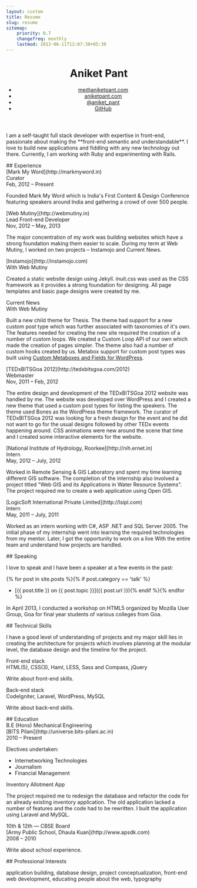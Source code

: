 ```yaml
---
layout: custom
title: Resume
slug: resume
sitemap:
    priority: 0.7
    changefreq: monthly
    lastmod: 2013-06-11T12:07:30+05:30
---
```

<div class="zen-space full-width"></div>

<div class="grid wrapper">

<div class="push--top" role="main" markdown="1">

<header class="grid__item one-whole text--center">
  <h1 class="beta">Aniket Pant</h1>
  <nav class="navbar">
    <ul class="nav nav--block palm-nav--stacked">
      <li><a href="mailto:me@aniketpant.com">me@aniketpant.com</a></li><!--
      --><li><a href="http://aniketpant.com">aniketpant.com</a></li><!--
      --><li><a href="https://twitter.com/aniket_pant">@aniket_pant</a></li><!--
      --><li><a href="https://github.com/aniketpant">GitHub</a></li>
    </ul>
  </nav>
</header>

<section class="grid__item one-whole landmark">
<p class="lead" markdown="1">I am a self-taught full stack developer with expertise in front-end, passionate about making the **front-end semantic and understandable**. I love to build new applications and fiddling with any new technology out there. Currently, I am working with Ruby and experimenting with Rails.</p>
</section>

<section class="grid__item one-whole landmark" markdown="1">
## Experience

<div class="sub-section" markdown="1">
<div class="marginalia">
<div class="marginalia__body desk-two-thirds" markdown="1">
<span class="gamma">[Mark My Word](http://markmyword.in)</span><br/>
<span class="delta">Curator</span><br/>
<span class="epsilon">Feb, 2012 &ndash; Present</span>
</div>
</div>

Founded Mark My Word which is India's First Content &amp; Design Conference featuring speakers around India and gathering a crowd of over 500 people.
</div>

<div class="sub-section" markdown="1">
<div class="marginalia">
<div class="marginalia__body desk-two-thirds" markdown="1">
<span class="gamma">[Web Mutiny](http://webmutiny.in)</span><br/>
<span class="delta">Lead Front-end Developer</span><br/>
<span class="epsilon">Nov, 2012 &ndash; May, 2013</span>
</div>
</div>

The major concentration of my work was building websites which have a strong foundation making them easier to scale. During my term at Web Mutiny, I worked on two projects &ndash; Instamojo and Current News.

<div class="marginalia">
<div class="marginalia__body desk-two-thirds" markdown="1">
<span class="delta">[Instamojo](http://instamojo.com)</span><br/>
<span class="epsilon">With Web Mutiny</span>
</div>
</div>

Created a static website design using Jekyll. inuit.css was used as the CSS framework as it provides a strong foundation for designing. All page templates and basic page designs were created by me.

<div class="marginalia">
<div class="marginalia__body desk-two-thirds" markdown="1">
<span class="delta">Current News</span><br/>
<span class="epsilon">With Web Mutiny</span>
</div>
</div>

Built a new child theme for Thesis. The theme had support for a new custom post type which was further associated with taxonomies of it's own. The features needed for creating the new site required the creation of a number of custom loops. We created a Custom Loop API of our own which made the creation of pages simpler. The theme also had a number of custom hooks created by us. Metabox support for custom post types was built using [Custom Metaboxes and Fields for WordPress](https://github.com/jaredatch/Custom-Metaboxes-and-Fields-for-WordPress).
</div>

<div class="sub-section" markdown="1">
<div class="marginalia">
<div class="marginalia__body desk-two-thirds" markdown="1">
<span class="gamma">[TEDxBITSGoa 2012](http://tedxbitsgoa.com/2012)</span><br/>
<span class="delta">Webmaster</span><br/>
<span class="epsilon">Nov, 2011 &ndash; Feb, 2012</span>
</div>
</div>

The entire design and development of the TEDxBITSGoa 2012 website was handled by me. The website was developed over WordPress and I created a new theme that used a custom post types for listing the speakers. The theme used Bones as the WordPress theme framework. The curator of TEDxBITSGoa 2012 was looking for a fresh design for the event and he did not want to go for the usual designs followed by other TEDx events happening around. CSS animations were new around the scene that time and I created some interactive elements for the website.
</div>

<div class="sub-section" markdown="1">
<div class="marginalia">
<div class="marginalia__body desk-two-thirds" markdown="1">
<span class="gamma">[National Institute of Hydrology, Roorkee](http://nih.ernet.in)</span><br/>
<span class="delta">Intern</span><br/>
<span class="epsilon">May, 2012 &ndash; July, 2012</span>
</div>
</div>

Worked in Remote Sensing &amp; GIS Laboratory and spent my time learning different GIS software. The completion of the internship also involved a project titled "Web GIS and its Applications in Water Resource Systems". The project required me to create a web application using Open GIS.
</div>

<div class="sub-section" markdown="1">
<div class="marginalia">
<div class="marginalia__body desk-two-thirds" markdown="1">
<span class="gamma">[LogicSoft International Private Limited](http://lsipl.com)</span><br/>
<span class="delta">Intern</span><br/>
<span class="epsilon">May, 2011 &ndash; July, 2011</span>
</div>
</div>

Worked as an intern working with C#, ASP .NET and SQL Server 2005. The initial phase of my internship went into learning the required technologies from my mentor. Later, I got the opportunity to work on a live With the entire team and understand how projects are handled.
</div>
</section>

<section class="grid__item one-whole landmark" markdown="1">
## Speaking

I love to speak and I have been a speaker at a few events in the past:

{% for post in site.posts %}{% if post.category == 'talk' %}
- [{{ post.title }} on {{ post.topic }}]({{ post.url }})<!--
-->{% endif %}{% endfor %}

In April 2013, I conducted a workshop on HTML5 organized by Mozilla User Group, Goa for final year students of various colleges from Goa.
</section>

<section class="grid__item one-whole landmark" markdown="1">
## Technical Skills

I have a good level of understanding of projects and my major skill lies in creating the architecture for projects which involves planning at the modular level, the database design and the timeline for the project.

<div class="sub-section" markdown="1">
<div class="marginalia">
<div class="marginalia__body desk-two-thirds" markdown="1">
<span class="delta">Front-end stack</span><br/>
<span class="epsilon">HTML(5), CSS(3), Haml, LESS, Sass and Compass, jQuery</span>
</div>
</div>

Write about front-end skills.
</div>

<div class="sub-section" markdown="1">
<div class="marginalia">
<div class="marginalia__body desk-two-thirds" markdown="1">
<span class="delta">Back-end stack</span><br/>
<span class="epsilon">CodeIgniter, Laravel, WordPress, MySQL</span>
</div>
</div>

Write about back-end skills.
</div>
</section>

<section class="grid__item one-whole landmark" markdown="1">
## Education

<div class="sub-section" markdown="1">
<div class="marginalia">
<div class="marginalia__body desk-two-thirds" markdown="1">
<span class="delta">B.E (Hons) Mechanical Engineering</span><br/>
<span class="epsilon">[BITS Pilani](http://universe.bits-pilani.ac.in)</span><br/>
<span class="epsilon">2010 &ndash; Present</span>
</div>
</div>

Electives undertaken:

- Internetworking Technologies
- Journalism
- Financial Management

<div class="marginalia">
<div class="marginalia__body desk-two-thirds" markdown="1">
<span class="delta">Inventory Allotment App</span>
</div>
</div>

The project required me to redesign the database and refactor the code for an already existing inventory application. The old application lacked a number of features and the code had to be rewritten. I built the application using Laravel and MySQL.
</div>

<div class="sub-section" markdown="1">
<div class="marginalia">
<div class="marginalia__body desk-two-thirds" markdown="1">
<span class="delta">10th &amp; 12th &mdash; CBSE Board</span><br/>
<span class="epsilon">[Army Public School, Dhaula Kuan](http://www.apsdk.com)</span><br/>
<span class="epsilon">2008 &ndash; 2010</span>
</div>
</div>

Write about school experience.
</div>
</section>

<section class="grid__item one-whole landmark" markdown="1">
## Professional Interests

application building, database design, project conceptualization, front-end web development, educating people about the web, typography
</section>

</div>

</div>

<div class="zen-space full-width"></div>